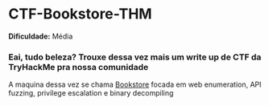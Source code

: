 # CTF-Bookstore-THM

**Dificuldade:** Média

<h3>Eai, tudo beleza? Trouxe dessa vez mais um write up de CTF da TryHackMe pra nossa comunidade</h3>

A maquina dessa vez se chama [Bookstore](https://tryhackme.com/room/bookstoreoc) focada em web enumeration, API fuzzing, privilege escalation e binary decompiling
